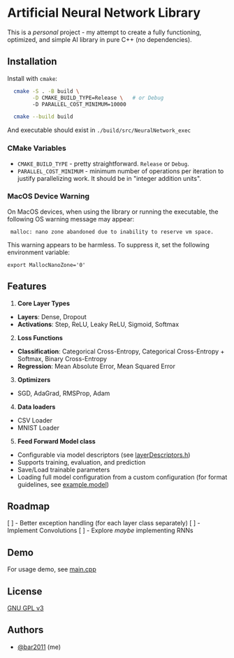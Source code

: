 # Artificial Neural Network Library

This is a _personal_ project - my attempt to create a fully functioning, optimized, and simple AI library in pure C++ (no dependencies).

## Installation

Install with `cmake`:

```bash
  cmake -S . -B build \
        -D CMAKE_BUILD_TYPE=Release \   # or Debug
        -D PARALLEL_COST_MINIMUM=10000

  cmake --build build
```

And executable should exist in `./build/src/NeuralNetwork_exec`

### CMake Variables

- `CMAKE_BUILD_TYPE` - pretty straightforward. `Release` or `Debug`.
- `PARALLEL_COST_MINIMUM` - minimum number of operations per iteration to justify parallelizing work. It should be in "integer addition units".

### MacOS Device Warning

On MacOS devices, when using the library or running the executable, the following OS warning message may appear:

```
 malloc: nano zone abandoned due to inability to reserve vm space.
```

This warning appears to be harmless. To suppress it, set the following environment variable:

```shell
export MallocNanoZone='0'
```

## Features

1. **Core Layer Types**

- **Layers**: Dense, Dropout
- **Activations**: Step, ReLU, Leaky ReLU, Sigmoid, Softmax

2. **Loss Functions**

- **Classification**: Categorical Cross-Entropy, Categorical Cross-Entropy + Softmax, Binary Cross-Entropy
- **Regression**: Mean Absolute Error, Mean Squared Error

3. **Optimizers**

- SGD, AdaGrad, RMSProp, Adam

4. **Data loaders**

- CSV Loader
- MNIST Loader

5. **Feed Forward Model class**

- Configurable via model descriptors (see [layerDescriptors.h](include/ann/layerDescriptors.h))
- Supports training, evaluation, and prediction
- Save/Load trainable parameters
- Loading full model configuration from a custom configuration (for format guidelines, see [example.model](example.model))

## Roadmap

[ ] - Better exception handling (for each layer class separately)
[ ] - Implement Convolutions
[ ] - Explore *maybe* implementing RNNs

## Demo

For usage demo, see [main.cpp](src/main.cpp)

## License

[GNU GPL v3](LICENSE)

## Authors

- [@bar2011](https://www.github.com/bar2011) (me)
